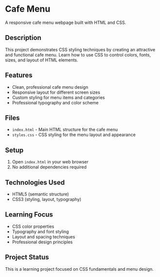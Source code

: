 # Cafe Menu

A responsive cafe menu webpage built with HTML and CSS.

## Description
This project demonstrates CSS styling techniques by creating an attractive and functional cafe menu. Learn how to use CSS to control colors, fonts, sizes, and layout of HTML elements.

## Features
- Clean, professional cafe menu design
- Responsive layout for different screen sizes
- Custom styling for menu items and categories
- Professional typography and color scheme

## Files
- `index.html` - Main HTML structure for the cafe menu
- `styles.css` - CSS styling for the menu layout and appearance

## Setup
1. Open `index.html` in your web browser
2. No additional dependencies required

## Technologies Used
- HTML5 (semantic structure)
- CSS3 (styling, layout, typography)

## Learning Focus
- CSS color properties
- Typography and font styling
- Layout and spacing techniques
- Professional design principles

## Project Status
This is a learning project focused on CSS fundamentals and menu design.
